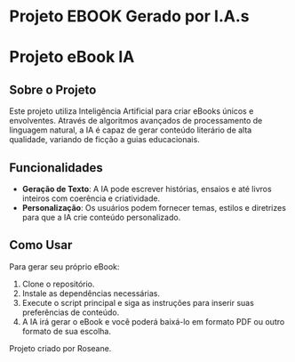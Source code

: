 # Projeto EBOOK Gerado por I.A.s
# Projeto eBook IA

## Sobre o Projeto
Este projeto utiliza Inteligência Artificial para criar eBooks únicos e envolventes. Através de algoritmos avançados de processamento de linguagem natural, a IA é capaz de gerar conteúdo literário de alta qualidade, variando de ficção a guias educacionais.

## Funcionalidades
- **Geração de Texto**: A IA pode escrever histórias, ensaios e até livros inteiros com coerência e criatividade.
- **Personalização**: Os usuários podem fornecer temas, estilos e diretrizes para que a IA crie conteúdo personalizado.




## Como Usar
Para gerar seu próprio eBook:
1. Clone o repositório.
2. Instale as dependências necessárias.
3. Execute o script principal e siga as instruções para inserir suas preferências de conteúdo.
4. A IA irá gerar o eBook e você poderá baixá-lo em formato PDF ou outro formato de sua escolha.





Projeto criado por Roseane.
